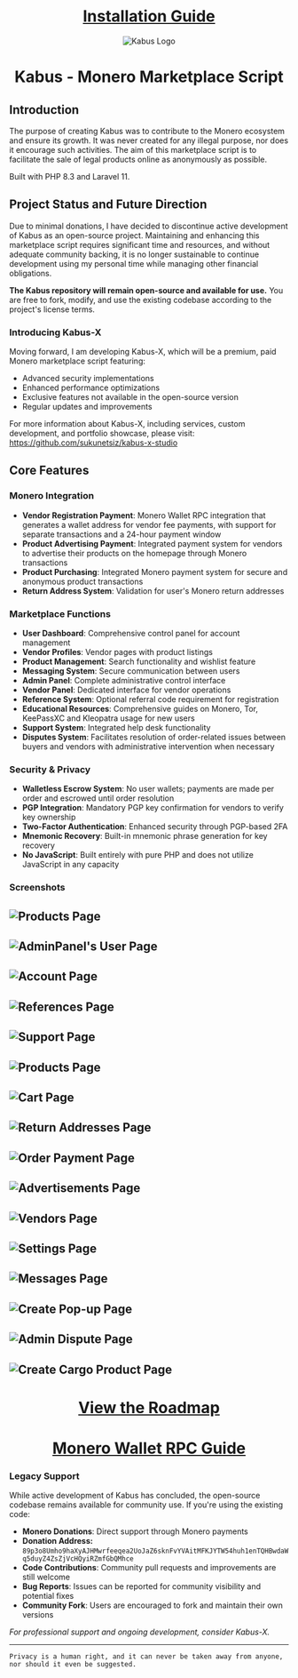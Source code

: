 <div align="center">
  <h1><a href="docs/INSTALLATION.md">Installation Guide</a></h1>
</div>

<div align="center">
  <img src="public/images/kabus.png" alt="Kabus Logo">
</div>

<div align="center">
  <h1>Kabus - Monero Marketplace Script</h1>
</div>

## Introduction

The purpose of creating Kabus was to contribute to the Monero ecosystem and ensure its growth. It was never created for any illegal purpose, nor does it encourage such activities. The aim of this marketplace script is to facilitate the sale of legal products online as anonymously as possible.

Built with PHP 8.3 and Laravel 11.

## Project Status and Future Direction

Due to minimal donations, I have decided to discontinue active development of Kabus as an open-source project. Maintaining and enhancing this marketplace script requires significant time and resources, and without adequate community backing, it is no longer sustainable to continue development using my personal time while managing other financial obligations.

**The Kabus repository will remain open-source and available for use.** You are free to fork, modify, and use the existing codebase according to the project's license terms.

### Introducing Kabus-X

Moving forward, I am developing Kabus-X, which will be a premium, paid Monero marketplace script featuring:

- Advanced security implementations
- Enhanced performance optimizations
- Exclusive features not available in the open-source version
- Regular updates and improvements

For more information about Kabus-X, including services, custom development, and portfolio showcase, please visit: https://github.com/sukunetsiz/kabus-x-studio

## Core Features

### Monero Integration
- **Vendor Registration Payment**: Monero Wallet RPC integration that generates a wallet address for vendor fee payments, with support for separate transactions and a 24-hour payment window
- **Product Advertising Payment**: Integrated payment system for vendors to advertise their products on the homepage through Monero transactions
- **Product Purchasing**: Integrated Monero payment system for secure and anonymous product transactions
- **Return Address System**: Validation for user's Monero return addresses

### Marketplace Functions
- **User Dashboard**: Comprehensive control panel for account management
- **Vendor Profiles**: Vendor pages with product listings
- **Product Management**: Search functionality and wishlist feature
- **Messaging System**: Secure communication between users
- **Admin Panel**: Complete administrative control interface
- **Vendor Panel**: Dedicated interface for vendor operations
- **Reference System**: Optional referral code requirement for registration
- **Educational Resources**: Comprehensive guides on Monero, Tor, KeePassXC and Kleopatra usage for new users
- **Support System**: Integrated help desk functionality
- **Disputes System**: Facilitates resolution of order-related issues between buyers and vendors with administrative intervention when necessary

### Security & Privacy
- **Walletless Escrow System**: No user wallets; payments are made per order and escrowed until order resolution
- **PGP Integration**: Mandatory PGP key confirmation for vendors to verify key ownership
- **Two-Factor Authentication**: Enhanced security through PGP-based 2FA
- **Mnemonic Recovery**: Built-in mnemonic phrase generation for key recovery
- **No JavaScript**: Built entirely with pure PHP and does not utilize JavaScript in any capacity

### Screenshots

![Products Page](docs/1.png)
---
![AdminPanel's User Page](docs/2.png)
---
![Account Page](docs/3.png)
---
![References Page](docs/4.png)
---
![Support Page](docs/5.png)
---
![Products Page](docs/6.png)
---
![Cart Page](docs/7.png)
---
![Return Addresses Page](docs/8.png)
---
![Order Payment Page](docs/9.png)
---
![Advertisements Page](docs/10.png)
---
![Vendors Page](docs/11.png)
---
![Settings Page](docs/12.png)
---
![Messages Page](docs/13.png)
---
![Create Pop-up Page](docs/14.png)
---
![Admin Dispute Page](docs/15.png)
---
![Create Cargo Product Page](docs/16.png)
---
<div align="center">
  <h1><a href="docs/ROADMAP.md">View the Roadmap</a></h1>
</div>

<div align="center">
  <h1><a href="docs/CONNECTING-MONERO-RPC.md">Monero Wallet RPC Guide</a></h1>
</div>

### Legacy Support

While active development of Kabus has concluded, the open-source codebase remains available for community use. If you're using the existing code:

- **Monero Donations**: Direct support through Monero payments
- **Donation Address:** `89p3o8Umho9haXyAJHMwrfeeqea2UoJaZ6sknFvYVAitMFKJYTW54huh1enTQHBwdaWq5duyZ4ZsZjVcHQyiRZmfGbQMhce`
- **Code Contributions**: Community pull requests and improvements are still welcome
- **Bug Reports**: Issues can be reported for community visibility and potential fixes
- **Community Fork**: Users are encouraged to fork and maintain their own versions

*For professional support and ongoing development, consider Kabus-X.*

---

```
Privacy is a human right, and it can never be taken away from anyone, nor should it even be suggested.
```
